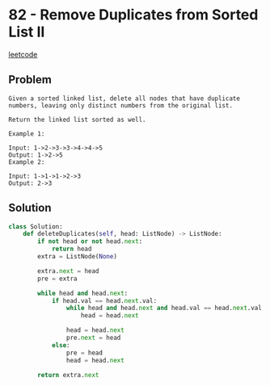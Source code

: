 # 82 - Remove Duplicates from Sorted List II

[leetcode](https://leetcode.com/problems/remove-duplicates-from-sorted-list-ii/)

## Problem

    Given a sorted linked list, delete all nodes that have duplicate numbers, leaving only distinct numbers from the original list.
    
    Return the linked list sorted as well.
    
    Example 1:
    
    Input: 1->2->3->3->4->4->5
    Output: 1->2->5
    Example 2:
    
    Input: 1->1->1->2->3
    Output: 2->3

## Solution

```python
class Solution:
    def deleteDuplicates(self, head: ListNode) -> ListNode:
        if not head or not head.next:
            return head
        extra = ListNode(None)

        extra.next = head
        pre = extra

        while head and head.next:
            if head.val == head.next.val:
                while head and head.next and head.val == head.next.val:
                    head = head.next

                head = head.next
                pre.next = head
            else:
                pre = head
                head = head.next

        return extra.next
```
